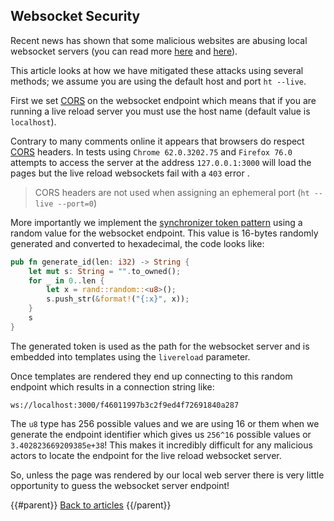 ## Websocket Security

Recent news has shown that some malicious websites are abusing local websocket servers (you can read more [here](https://news.ycombinator.com/item?id=23246170) and [here](https://news.ycombinator.com/item?id=23256458)).

This article looks at how we have mitigated these attacks using several methods; we assume you are using the default host and port `ht --live`.

First we set [CORS][] on the websocket endpoint which means that if you are running a live reload server you must use the host name (default value is `localhost`).

Contrary to many comments online it appears that browsers do respect [CORS][] headers. In tests using `Chrome 62.0.3202.75` and `Firefox 76.0` attempts to access the server at the address `127.0.0.1:3000` will load the pages but the live reload websockets fail with a `403` error .

> CORS headers are not used when assigning an ephemeral port (`ht --live --port=0`)

More importantly we implement the [synchronizer token pattern](https://en.wikipedia.org/wiki/Cross-site_request_forgery#Synchronizer_token_pattern) using a random value for the websocket endpoint. This value is 16-bytes randomly generated and converted to hexadecimal, the code looks like:

```rust
pub fn generate_id(len: i32) -> String {
    let mut s: String = "".to_owned();
    for _ in 0..len {
        let x = rand::random::<u8>();
        s.push_str(&format!("{:x}", x));
    }
    s
}
```

The generated token is used as the path for the websocket server and is embedded into templates using the `livereload` parameter.

Once templates are rendered they end up connecting to this random endpoint which results in a connection string like:

```
ws://localhost:3000/f46011997b3c2f9ed4f72691840a287
```

The `u8` type has 256 possible values and we are using 16 or them when we generate the endpoint identifier which gives us `256^16` possible values or `3.402823669209385e+38`! This makes it incredibly difficult for any malicious actors to locate the endpoint for the live reload websocket server.

So, unless the page was rendered by our local web server there is very little opportunity to guess the websocket server endpoint!

{{#parent}}
[Back to articles]({{href}})
{{/parent}}

[CORS]: https://en.wikipedia.org/wiki/Cross-origin_resource_sharing
